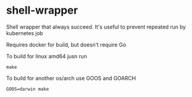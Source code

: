 # shell-wrapper
Shell wrapper that always succeed. It's useful to prevent repeated run by kubernetes job

Requires docker for build, but doesn't require Go

To build for linux amd64 jusn run
```
make
```

To build for another os/arch use GOOS and GOARCH
```
GOOS=darwin make
```
